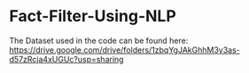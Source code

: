 # Fact-Filter-Using-NLP

The Dataset used in the code can be found here: https://drive.google.com/drive/folders/1zbqYgJAkGhhM3y3as-d57zRcja4xUGUc?usp=sharing
